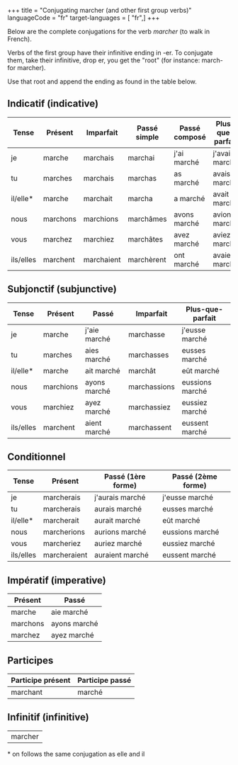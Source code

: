 +++
title = "Conjugating marcher (and other first group verbs)"
languageCode = "fr"
target-languages = [ "fr",]
+++

Below are the complete conjugations for the verb *marcher* (to walk in
French).

Verbs of the first group have their infinitive ending in -er. To
conjugate them, take their infinitive, drop er, you get the "root" (for
instance: march- for marcher).

Use that root and append the ending as found in the table below.

## Indicatif (indicative)

<table>
<thead>
<tr class="header">
<th>Tense</th>
<th>Présent</th>
<th>Imparfait</th>
<th>Passé simple</th>
<th>Passé composé</th>
<th>Plus-que-parfait</th>
<th>Passé antérieur</th>
<th>Futur simple</th>
<th>Futur antérieur</th>
</tr>
</thead>
<tbody>
<tr class="odd">
<td>je</td>
<td>marche</td>
<td>marchais</td>
<td>marchai</td>
<td>j'ai marché</td>
<td>j'avais marché</td>
<td>j'eus marché</td>
<td>marcherai</td>
<td>j'aurai marché</td>
</tr>
<tr class="even">
<td>tu</td>
<td>marches</td>
<td>marchais</td>
<td>marchas</td>
<td>as marché</td>
<td>avais marché</td>
<td>eus marché</td>
<td>marcheras</td>
<td>auras marché</td>
</tr>
<tr class="odd">
<td>il/elle*</td>
<td>marche</td>
<td>marchait</td>
<td>marcha</td>
<td>a marché</td>
<td>avait marché</td>
<td>eut marché</td>
<td>marchera</td>
<td>aura marché</td>
</tr>
<tr class="even">
<td>nous</td>
<td>marchons</td>
<td>marchions</td>
<td>marchâmes</td>
<td>avons marché</td>
<td>avions marché</td>
<td>eûmes marché</td>
<td>marcherons</td>
<td>aurons marché</td>
</tr>
<tr class="odd">
<td>vous</td>
<td>marchez</td>
<td>marchiez</td>
<td>marchâtes</td>
<td>avez marché</td>
<td>aviez marché</td>
<td>eûtes marché</td>
<td>marcherez</td>
<td>aurez marché</td>
</tr>
<tr class="even">
<td>ils/elles</td>
<td>marchent</td>
<td>marchaient</td>
<td>marchèrent</td>
<td>ont marché</td>
<td>avaient marché</td>
<td>eurent marché</td>
<td>marcheront</td>
<td>auront marché</td>
</tr>
</tbody>
</table>

## Subjonctif (subjunctive)

<table>
<thead>
<tr class="header">
<th>Tense</th>
<th>Présent</th>
<th>Passé</th>
<th>Imparfait</th>
<th>Plus-que-parfait</th>
</tr>
</thead>
<tbody>
<tr class="odd">
<td>je</td>
<td>marche</td>
<td>j'aie marché</td>
<td>marchasse</td>
<td>j'eusse marché</td>
</tr>
<tr class="even">
<td>tu</td>
<td>marches</td>
<td>aies marché</td>
<td>marchasses</td>
<td>eusses marché</td>
</tr>
<tr class="odd">
<td>il/elle*</td>
<td>marche</td>
<td>ait marché</td>
<td>marchât</td>
<td>eût marché</td>
</tr>
<tr class="even">
<td>nous</td>
<td>marchions</td>
<td>ayons marché</td>
<td>marchassions</td>
<td>eussions marché</td>
</tr>
<tr class="odd">
<td>vous</td>
<td>marchiez</td>
<td>ayez marché</td>
<td>marchassiez</td>
<td>eussiez marché</td>
</tr>
<tr class="even">
<td>ils/elles</td>
<td>marchent</td>
<td>aient marché</td>
<td>marchassent</td>
<td>eussent marché </td>
</tr>
</tbody>
</table>

## Conditionnel

<table>
<thead>
<tr class="header">
<th>Tense</th>
<th>Présent</th>
<th>Passé (1ère forme)</th>
<th>Passé (2ème forme)</th>
</tr>
</thead>
<tbody>
<tr class="odd">
<td>je</td>
<td>marcherais</td>
<td>j'aurais marché</td>
<td>j'eusse marché</td>
</tr>
<tr class="even">
<td>tu</td>
<td>marcherais</td>
<td>aurais marché</td>
<td>eusses marché</td>
</tr>
<tr class="odd">
<td>il/elle*</td>
<td>marcherait</td>
<td>aurait marché</td>
<td>eût marché</td>
</tr>
<tr class="even">
<td>nous</td>
<td>marcherions</td>
<td>aurions marché</td>
<td>eussions marché</td>
</tr>
<tr class="odd">
<td>vous</td>
<td>marcheriez</td>
<td>auriez marché</td>
<td>eussiez marché</td>
</tr>
<tr class="even">
<td>ils/elles</td>
<td>marcheraient</td>
<td>auraient marché</td>
<td>eussent marché</td>
</tr>
</tbody>
</table>

## Impératif (imperative)

<table>
<thead>
<tr class="header">
<th>Présent</th>
<th>Passé</th>
</tr>
</thead>
<tbody>
<tr class="odd">
<td>marche</td>
<td>aie marché</td>
</tr>
<tr class="even">
<td>marchons</td>
<td>ayons marché</td>
</tr>
<tr class="odd">
<td>marchez</td>
<td>ayez marché</td>
</tr>
</tbody>
</table>

## Participes

<table>
<thead>
<tr class="header">
<th>Participe présent</th>
<th>Participe passé</th>
</tr>
</thead>
<tbody>
<tr class="odd">
<td>marchant</td>
<td>marché</td>
</tr>
</tbody>
</table>

## Infinitif (infinitive)

<table>
<tbody>
<tr class="odd">
<td>marcher</td>
</tr>
</tbody>
</table>

\* on follows the same conjugation as elle and il
